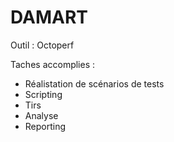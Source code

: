 # DAMART

Outil : Octoperf

Taches accomplies : 
- Réalistation de scénarios de tests
- Scripting
- Tirs
- Analyse
- Reporting